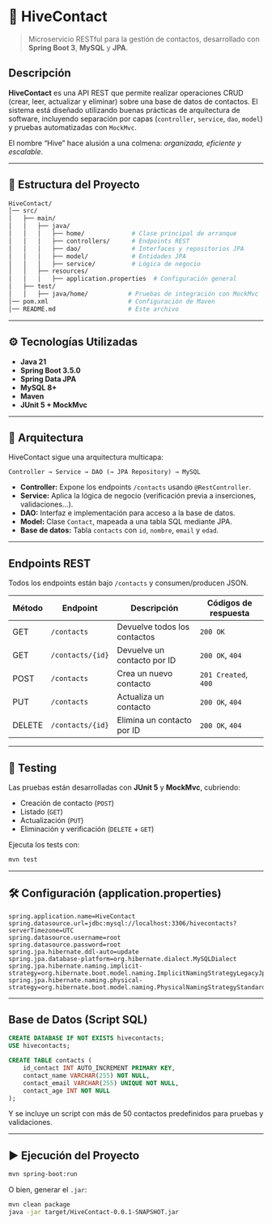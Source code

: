 
# 🐝 HiveContact

> Microservicio RESTful para la gestión de contactos, desarrollado con **Spring Boot 3**, **MySQL** y **JPA**.  

## Descripción

**HiveContact** es una API REST que permite realizar operaciones CRUD (crear, leer, actualizar y eliminar) sobre una base de datos de contactos. El sistema está diseñado utilizando buenas prácticas de arquitectura de software, incluyendo separación por capas (`controller`, `service`, `dao`, `model`) y pruebas automatizadas con `MockMvc`.

El nombre “Hive” hace alusión a una colmena: _organizada, eficiente y escalable_.

---

## 📂 Estructura del Proyecto

```bash
HiveContact/
│── src/
│   ├── main/
│   │   ├── java/
│   │   │   ├── home/             # Clase principal de arranque
│   │   │   ├── controllers/      # Endpoints REST
│   │   │   ├── dao/              # Interfaces y repositorios JPA
│   │   │   ├── model/            # Entidades JPA
│   │   │   ├── service/          # Lógica de negocio
│   │   ├── resources/
│   │   │   ├── application.properties  # Configuración general
│   ├── test/
│   │   ├── java/home/           # Pruebas de integración con MockMvc
│── pom.xml                      # Configuración de Maven
│── README.md                    # Este archivo
```

---

## ⚙️ Tecnologías Utilizadas

- **Java 21**
- **Spring Boot 3.5.0**
- **Spring Data JPA**
- **MySQL 8+**
- **Maven**
- **JUnit 5 + MockMvc**

---

## 🧩 Arquitectura

HiveContact sigue una arquitectura multicapa:

```
Controller → Service → DAO (→ JPA Repository) → MySQL
```

- **Controller:** Expone los endpoints `/contacts` usando `@RestController`.
- **Service:** Aplica la lógica de negocio (verificación previa a inserciones, validaciones...).
- **DAO:** Interfaz e implementación para acceso a la base de datos.
- **Model:** Clase `Contact`, mapeada a una tabla SQL mediante JPA.
- **Base de datos:** Tabla `contacts` con `id`, `nombre`, `email` y `edad`.

---

## Endpoints REST

Todos los endpoints están bajo `/contacts` y consumen/producen JSON.

| Método | Endpoint         | Descripción                  | Códigos de respuesta |
|--------|------------------|------------------------------|----------------------|
| GET    | `/contacts`      | Devuelve todos los contactos | `200 OK`             |
| GET    | `/contacts/{id}` | Devuelve un contacto por ID  | `200 OK`, `404`      |
| POST   | `/contacts`      | Crea un nuevo contacto       | `201 Created`, `400` |
| PUT    | `/contacts`      | Actualiza un contacto        | `200 OK`, `404`      |
| DELETE | `/contacts/{id}` | Elimina un contacto por ID   | `200 OK`, `404`      |

---

## 🧪 Testing

Las pruebas están desarrolladas con **JUnit 5** y **MockMvc**, cubriendo:

- Creación de contacto (`POST`)
- Listado (`GET`)
- Actualización (`PUT`)
- Eliminación y verificación (`DELETE` + `GET`)

Ejecuta los tests con:

```bash
mvn test
```

---

## 🛠️ Configuración (application.properties)

```properties
spring.application.name=HiveContact
spring.datasource.url=jdbc:mysql://localhost:3306/hivecontacts?serverTimezone=UTC
spring.datasource.username=root
spring.datasource.password=root
spring.jpa.hibernate.ddl-auto=update
spring.jpa.database-platform=org.hibernate.dialect.MySQLDialect
spring.jpa.hibernate.naming.implicit-strategy=org.hibernate.boot.model.naming.ImplicitNamingStrategyLegacyJpaImpl
spring.jpa.hibernate.naming.physical-strategy=org.hibernate.boot.model.naming.PhysicalNamingStrategyStandardImpl
```

---

## Base de Datos (Script SQL)

```sql
CREATE DATABASE IF NOT EXISTS hivecontacts;
USE hivecontacts;

CREATE TABLE contacts (
    id_contact INT AUTO_INCREMENT PRIMARY KEY,
    contact_name VARCHAR(255) NOT NULL,
    contact_email VARCHAR(255) UNIQUE NOT NULL,
    contact_age INT NOT NULL
);
```

Y se incluye un script con más de 50 contactos predefinidos para pruebas y validaciones.

---

## ▶️ Ejecución del Proyecto

```bash
mvn spring-boot:run
```

O bien, generar el `.jar`:

```bash
mvn clean package
java -jar target/HiveContact-0.0.1-SNAPSHOT.jar
```
